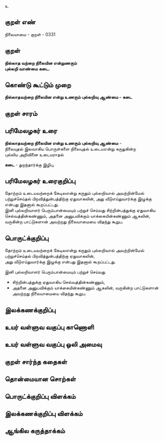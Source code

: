 உ

## குறள் எண் 

நிலையாமை - குறள் - 0331  

## குறள் 

**நில்லாத வற்றை நிலையின என்றுணரும்  
புல்லறி வாண்மை கடை.**

## கொண்டு கூட்டும் முறை

**நில்லாதவற்றை நிலையின என்று உணரும் புல்லறிவு ஆண்மை - கடை**

## குறள் சாரம் 


## பரிமேலழகர் உரை

**நில்லாதவற்றை நிலையின என்று உணரும் புல்லறிவு ஆண்மை** -   
நிலையுதல் இலவாகிய பொருள்களை நிலையுதல் உடையஎன்று கருதுகின்ற   
புல்லிய அறிவினை உடையராதல்  

**கடை** - துறந்தார்க்கு இழிபு. 

## பரிமேலழகர் உரைகுறிப்பு   

தோற்றம் உடையவற்றைக் கேடிலஎன்று கருதும் புல்லறிவால் அவற்றின்மேல் பற்றுச்செய்தல் பிறவித்துன்பத்திற்கு ஏதுவாகலின், அது வீடுஎய்துவார்க்கு இழுக்கு என்பது இதனால் கூறப்பட்டது.   
இனி புல்லறிவாளர் பெரும்பான்மையும் பற்றுச் செய்வது சிற்றின்பத்துக்கு ஏதுவாகிய செல்வத்தின்கண்ணும், அதனை அனுபவிக்கும் யாக்கையின்கண்ணும் ஆகலின், வருகின்ற பாட்டுகளான் அவற்றது நிலையாமையை விதந்து கூறுப.  

## பொருட்க்குறிப்பு 

தோற்றம் உடையவற்றைக் கேடிலஎன்று கருதும் புல்லறிவால் அவற்றின்மேல் பற்றுச்செய்தல் பிறவித்துன்பத்திற்கு ஏதுவாகலின்,  
அது வீடுஎய்துவார்க்கு இழுக்கு என்பது இதனால் கூறப்பட்டது.    

இனி புல்லறிவாளர் பெரும்பான்மையும் பற்றுச் செய்வது  
* சிற்றின்பத்துக்கு ஏதுவாகிய செல்வத்தின்கண்ணும்,   
* அதனை அனுபவிக்கும் யாக்கையின்கண்ணும் ஆகலின், வருகின்ற பாட்டுகளான் அவற்றது நிலையாமையை விதந்து கூறுப.   

## இலக்கணக்குறிப்பு  


## உயர் வள்ளுவ வகுப்பு காணொளி


## உயர் வள்ளுவ வகுப்பு ஒலி அமைவு 

 
## குறள் சார்ந்த கதைகள் 


## தொன்மையான சொற்கள்


## பொருட்க்குறிப்பு விளக்கம்


## இலக்கணக்குறிப்பு விளக்கம்


## ஆங்கில கருத்தாக்கம் 


